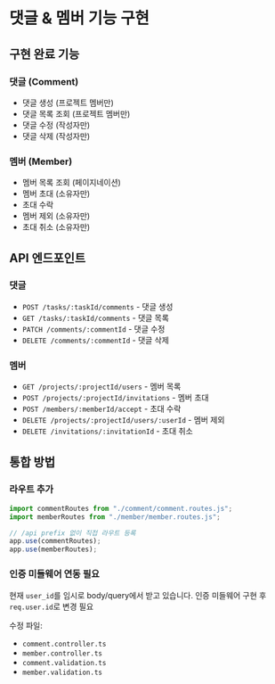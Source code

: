 # 댓글 & 멤버 기능 구현

## 구현 완료 기능

### 댓글 (Comment)
- 댓글 생성 (프로젝트 멤버만)
- 댓글 목록 조회 (프로젝트 멤버만)
- 댓글 수정 (작성자만)
- 댓글 삭제 (작성자만)

### 멤버 (Member)
- 멤버 목록 조회 (페이지네이션)
- 멤버 초대 (소유자만)
- 초대 수락
- 멤버 제외 (소유자만)
- 초대 취소 (소유자만)

## API 엔드포인트

### 댓글
- `POST /tasks/:taskId/comments` - 댓글 생성
- `GET /tasks/:taskId/comments` - 댓글 목록
- `PATCH /comments/:commentId` - 댓글 수정
- `DELETE /comments/:commentId` - 댓글 삭제

### 멤버
- `GET /projects/:projectId/users` - 멤버 목록
- `POST /projects/:projectId/invitations` - 멤버 초대
- `POST /members/:memberId/accept` - 초대 수락
- `DELETE /projects/:projectId/users/:userId` - 멤버 제외
- `DELETE /invitations/:invitationId` - 초대 취소

## 통합 방법

### 라우트 추가
```typescript
import commentRoutes from "./comment/comment.routes.js";
import memberRoutes from "./member/member.routes.js";

// /api prefix 없이 직접 라우트 등록
app.use(commentRoutes);
app.use(memberRoutes);
```

### 인증 미들웨어 연동 필요
현재 `user_id`를 임시로 body/query에서 받고 있습니다.
인증 미들웨어 구현 후 `req.user.id`로 변경 필요

수정 파일:
- `comment.controller.ts`
- `member.controller.ts`
- `comment.validation.ts`
- `member.validation.ts`

